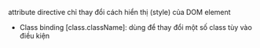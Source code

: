 attribute directive chỉ thay đổi cách hiển thị (style) của DOM element

- Class binding [class.className]: dùng để thay đổi một số class tùy vào điều kiện
